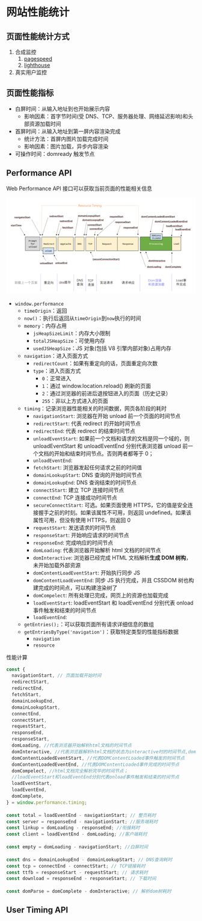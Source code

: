 # 网站性能统计

## 页面性能统计方式

1. 合成监控
   1. [pagespeed](https://developers.google.com/speed/pagespeed/insights/?hl=zh-cn)
   2. [lighthouse](https://developers.google.com/web/tools/lighthouse)
2. 真实用户监控

## 页面性能指标

- 白屏时间：从输入地址到也开始展示内容
  - 影响因素：首字节时间(受 DNS、TCP、服务器处理、网络延迟影响)和头部资源加载时间
- 首屏时间：从输入地址到第一屏内容渲染完成
  - 统计方法：首屏内图片加载完成时间
  - 影响因素：图片加载，异步内容渲染
- 可操作时间：domready 触发节点

## Performance API

Web Performance API 接口可以获取当前页面的性能相关信息

![页面加载解析时间轴å](/assets/images/page-load-timeline.png)

- `window.performance`
  - `timeOrigin`：返回
  - `now()`：执行后返回从`timeOrigin`到`now`执行的时间
  - `memory`：内存占用
    - `jsHeapSizeLimit`：内存大小限制
    - `totalJSHeapSize`：可使用内存
    - `usedJSHeapSize`：JS 对象(包括 V8 引擎内部对象)占用内存
  - `navigation`：进入页面方式
    - `redirectCount`：如果有重定向的话，页面重定向次数
    - `type`：进入页面方式
      - `0`：正常进入
      - `1`：通过 window.location.reload() 刷新的页面
      - `2`：通过浏览器的前进后退按钮进入的页面（历史记录）
      - `255`：非以上方式进入的页面
  - `timing`：记录浏览器性能相关的时间数据，网页各阶段的耗时
    - `navigationStart`: 浏览器在开始 unload 前一个页面的时间节点
    - `redirectStart`: 代表 redirect 的开始时间节点
    - `redirectEnd`: 代表 redirect 的结束时间节点
    - `unloadEventStart`: 如果前一个文档和请求的文档是同一个域的，则 unloadEventStart 和 unloadEventEnd 分别代表浏览器 unload 前一个文档的开始和结束时间节点。否则两者都等于 0；
    - `unloadEventEnd`:
    - `fetchStart`: 浏览器发起任何请求之前的时间值
    - `domainLookupStart`: DNS 查询的开始时间节点
    - `domainLookupEnd`: DNS 查询结束的时间节点
    - `connectStart`: 建立 TCP 连接时间节点
    - `connectEnd`: TCP 连接成功时间节点
    - `secureConnectStart`: 可选。如果页面使用 HTTPS，它的值是安全连接握手之前的时刻。如果该属性不可用，则返回 undefined。如果该属性可用，但没有使用 HTTPS，则返回 0
    - `requestStart`: 发送请求的时间节点
    - `responseStart`: 开始响应请求的时间节点
    - `responseEnd`: 完成响应的时间节点
    - `domLoading`: 代表浏览器开始解析 html 文档的时间节点
    - `domInteractive`: 浏览器已经完成 HTML 文档解析**生成 DOM 树构**，未开始加载外部资源
    - `domContentLoadEventStart`: 开始执行同步 JS
    - `domContentLoadEventEnd`: 同步 JS 执行完成，并且 CSSDOM 树也构建完成的时间点，可以构建渲染树了
    - `domCompelect`: 所有处理已完成，网页上的资源也加载完成
    - `loadEventStart`: loadEventStart 和 loadEventEnd 分别代表 onload 事件触发和结束的时间节点
    - `loadEventEnd`:
  - `getEntries();`：可以获取页面所有请求详细信息的数组
  - `getEntriesByType('navigation')`：获取特定类型的性能指标数据
    - `navigation`
    - `resource`

性能计算

```js
const {
  navigationStart, // 页面加载开始时间
  redirectStart,
  redirectEnd,
  fetchStart,
  domainLookupEnd,
  domainLookupStart,
  connectEnd,
  connectStart,
  requestStart,
  responseEnd,
  responseStart,
  domLoading, //代表浏览器开始解析html文档的时间节点
  domInteractive, //代表浏览器解析html文档的状态为interactive时的时间节点,dom解析完成，但是内嵌资源还未加载
  domContentLoadedEventStart, //代表DOMContentLoaded事件触发的时间节点
  domContentLoadedEventEnd, //代表DOMContentLoaded事件完成的时间节点
  domCompelect, //html文档完全解析完毕的时间节点；
  //loadEventStart和loadEventEnd分别代表onload事件触发和结束的时间节点
  loadEventStart,
  loadEventEnd,
  domComplete,
} = window.performance.timing;

const total = loadEventEnd - navigationStart; // 整页耗时
const server = responseEnd - navigationStart; //服务端耗时
const linkup = domLoading - responseEnd; //衔接耗时
const client = loadEventEnd - domLoading; //客户端耗时

const empty = domLoading - navigationStart; //白屏时间

const dns = domainLookupEnd - domainLookupStart; // DNS查询耗时
const tcp = connectEnd - connectStart; // TCP链接耗时
const ttfb = responseStart - requestStart; // 请求耗时
const download = responseEnd - responseStart; // 下载时间

const domParse = domComplete - domInteractive; // 解析dom树耗时
```

## User Timing API
